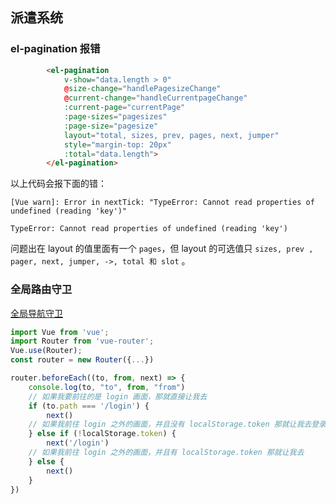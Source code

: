 ## 派遣系统

### el-pagination 报错

```html
        <el-pagination
            v-show="data.length > 0"
            @size-change="handlePagesizeChange"
            @current-change="handleCurrentpageChange"
            :current-page="currentPage"
            :page-sizes="pagesizes"
            :page-size="pagesize"
            layout="total, sizes, prev, pages, next, jumper"
            style="margin-top: 20px"
            :total="data.length">
        </el-pagination>
```

以上代码会报下面的错：

```
[Vue warn]: Error in nextTick: "TypeError: Cannot read properties of undefined (reading 'key')"

TypeError: Cannot read properties of undefined (reading 'key')

```

问题出在 layout 的值里面有一个 `pages`，但 layout 的可选值只  `sizes, prev , pager, next, jumper, ->, total 和 slot` 。

### 全局路由守卫

[全局导航守卫](https://router.vuejs.org/zh/guide/advanced/navigation-guards.html#全局前置守卫)

```javascript
import Vue from 'vue';
import Router from 'vue-router';
Vue.use(Router);
const router = new Router({...})

router.beforeEach((to, from, next) => {
    console.log(to, "to", from, "from")
    // 如果我要前往的是 login 画面，那就直接让我去
	if (to.path === '/login') {
		next()
    // 如果我前往 login 之外的画面，并且没有 localStorage.token 那就让我去登录
	} else if (!localStorage.token) {
		next('/login')
    // 如果我前往 login 之外的画面，并且有 localStorage.token 那就让我去
	} else {
		next()
	}
})
```


